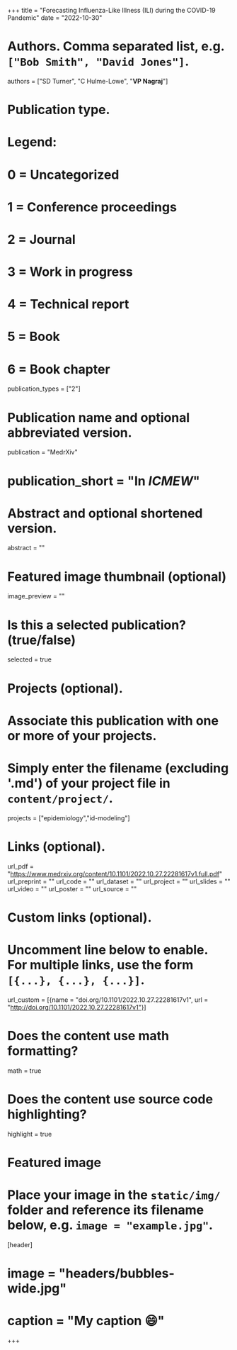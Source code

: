 +++
title = "Forecasting Influenza-Like Illness (ILI) during the COVID-19 Pandemic"
date = "2022-10-30"

# Authors. Comma separated list, e.g. `["Bob Smith", "David Jones"]`.
authors = ["SD Turner", "C Hulme-Lowe", "**VP Nagraj**"]

# Publication type.
# Legend:
# 0 = Uncategorized
# 1 = Conference proceedings
# 2 = Journal
# 3 = Work in progress
# 4 = Technical report
# 5 = Book
# 6 = Book chapter
publication_types = ["2"]

# Publication name and optional abbreviated version.
publication = "MedrXiv"
# publication_short = "In *ICMEW*"

# Abstract and optional shortened version.
abstract = ""

# Featured image thumbnail (optional)
image_preview = ""

# Is this a selected publication? (true/false)
selected = true

# Projects (optional).
#   Associate this publication with one or more of your projects.
#   Simply enter the filename (excluding '.md') of your project file in `content/project/`.
projects = ["epidemiology","id-modeling"]

# Links (optional).
url_pdf = "https://www.medrxiv.org/content/10.1101/2022.10.27.22281617v1.full.pdf"
url_preprint = ""
url_code = ""
url_dataset = ""
url_project = ""
url_slides = ""
url_video = ""
url_poster = ""
url_source = ""

# Custom links (optional).
#   Uncomment line below to enable. For multiple links, use the form `[{...}, {...}, {...}]`.
url_custom = [{name = "doi.org/10.1101/2022.10.27.22281617v1", url = "http://doi.org/10.1101/2022.10.27.22281617v1"}]

# Does the content use math formatting?
math = true

# Does the content use source code highlighting?
highlight = true

# Featured image
# Place your image in the `static/img/` folder and reference its filename below, e.g. `image = "example.jpg"`.
[header]
# image = "headers/bubbles-wide.jpg"
# caption = "My caption :smile:"

+++